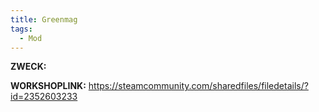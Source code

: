 ```yaml
---
title: Greenmag
tags:
  - Mod
---
```

**ZWECK:** 

**WORKSHOPLINK:** https://steamcommunity.com/sharedfiles/filedetails/?id=2352603233
 <script src="https://www.steamwidgets.net/api/resource/query?type=js&module=workshop&version=v1"></script>
<steam-workshop itemid="2352603233"></steam-workshop>